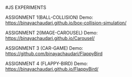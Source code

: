 #JS EXPERIMENTS

ASSIGNMENT 1(BALL-COLLISION)
Demo: https://binayachaudari.github.io/box-collision-simulation/


ASSIGNMENT 2(IMAGE-CAROUSEL)
Demo: https://binayachaudari.github.io/Carousel/


ASSIGNMENT 3 (CAR-GAME)
Demo: https://github.com/binayachaudari/FlappyBird


ASSIGNMENT 4 (FLAPPY-BIRD)
Demo: https://binayachaudari.github.io/FlappyBird/